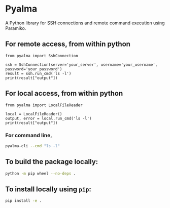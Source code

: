 # Pyalma

A Python library for SSH connections and remote command execution using Paramiko.

## For remote access, from within python
```
from pyalma import SshConnection

ssh = SshConnection(server='your_server', username='your_username', password='your_password')
result = ssh.run_cmd('ls -l')
print(result["output"])
```

## For local access, from within python
```
from pyalma import LocalFileReader

local = LocalFileReader()
output, error = local.run_cmd('ls -l')
print(result["output"])
```

### For command line,
```bash
pyalma-cli --cmd "ls -l"
```
## To build the package locally:

```bash
python -m pip wheel --no-deps .
```

## To install locally using `pip`:
```bash
pip install -e .
```
